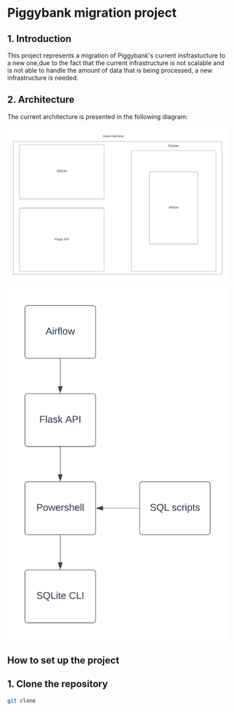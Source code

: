 # Piggybank migration project

## 1. Introduction

This project represents a migration of Piggybank's current insfrastucture to a new one,due to the fact that the
current infrastructure is not scalable and is not able to handle the amount of data that
is being processed, a new infrastructure is needed.

## 2. Architecture

The current architecture is presented in the following diagram:

![Application architecture.png](images%2FApplication%20architecture.png)

![Execution of data pipeline.png](images%2FExecution%20of%20data%20pipeline.png)


## How to set up the project

## 1. Clone the repository

```bash 
git clone 